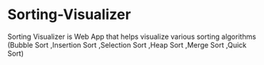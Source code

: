 # Sorting-Visualizer
 Sorting Visualizer is Web App that helps visualize various sorting algorithms (Bubble Sort ,Insertion Sort ,Selection Sort ,Heap Sort ,Merge Sort ,Quick Sort)
